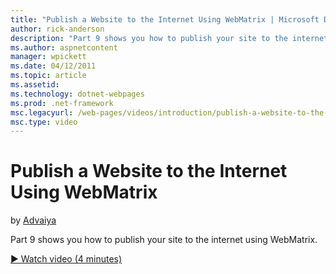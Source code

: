 ```yaml
---
title: "Publish a Website to the Internet Using WebMatrix | Microsoft Docs"
author: rick-anderson
description: "Part 9 shows you how to publish your site to the internet using WebMatrix."
ms.author: aspnetcontent
manager: wpickett
ms.date: 04/12/2011
ms.topic: article
ms.assetid: 
ms.technology: dotnet-webpages
ms.prod: .net-framework
msc.legacyurl: /web-pages/videos/introduction/publish-a-website-to-the-internet-using-webmatrix
msc.type: video
---
```

Publish a Website to the Internet Using WebMatrix
====================
by [Advaiya](https://twitter.com/Advaiyasolns)

Part 9 shows you how to publish your site to the internet using WebMatrix.

[&#9654; Watch video (4 minutes)](https://channel9.msdn.com/Blogs/ASP-NET-Site-Videos/publish-a-website-to-the-internet-using-webmatrix)